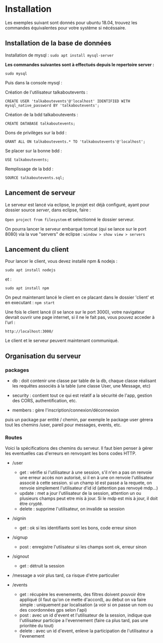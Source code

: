 # Installation 

Les exemples suivant sont donnés pour ubuntu 18.04, trouvez les commandes équivalentes pour votre système si nécéssaire. 

## Installation de la base de données

Installation de mysql : `sudo apt install mysql-server`


**Les commandes suivantes sont à effectués depuis le repertoire server :**

`sudo mysql`

Puis dans la console mysql :

Création de l'utilisateur talkaboutevents :

`CREATE USER 'talkaboutevents'@'localhost' IDENTIFIED WITH mysql_native_password BY 'talkaboutevents';`

Création de la bdd talkaboutevents :

`CREATE DATABASE talkaboutevents;`

Dons de privilèges sur la bdd :

`GRANT ALL ON talkaboutevents.* TO 'talkaboutevents'@'localhost';`

Se placer sur la bonne bdd :

`USE talkaboutevents;`

Remplissage de la bdd :

`SOURCE talkaboutevents.sql;`

## Lancement de serveur 

Le serveur est lancé via eclipse, le projet est déjà configuré, ayant pour dossier source *server*, dans eclipse, faire : 

`Open project from filesystem` et selectionné le dossier serveur. 

On pourra lancer le serveur embarqué tomcat (qui se lance sur le port 8080) via la vue "servers" de eclipse : `window > show view > servers`

## Lancement du client 

Pour lancer le client, vous devez installé npm & nodejs :

`sudo apt install nodejs`

et :

`sudo apt install npm`

On peut maintenant lancé le client en ce placant dans le dossier 'client' et en executant : `npm start`

Une fois le client lancé (il se lance sur le port 3000), votre navigateur devrait ouvrir une page internet, si il ne le fait pas, vous pouvez acceder à l'url :

`http://localhost:3000/`

Le client et le serveur peuvent maintenant communiqué. 


## Organisation du serveur

### packages

- db : doit contenir une classe par table de la db, chaque classe réalisant les requêtes associés à la table (une classe User, une Message, etc)

- security : contient tout ce qui est relatif a la sécurité de l'app, gestion des CORS, authentification, etc.

- members : gère l'inscription/connexion/déconnexion

puis un package par entité / chemin, par exemple le package user gèrera tout les chemins /user, pareil pour messages, events, etc.

### Routes 

Voici la spécifications des chemins du serveur. Il faut bien penser à gérer les eventuelles cas d'erreurs en renvoyant les bons codes HTTP.

- /user  
    - get : vérifie si l'utilisateur à une session, s'il n'en a pas on renvoie une erreur accès non autorisé, si il en à une on renvoie l'utilisateur associé à cette session. si un champ id est passé a la requete, on renvoie simplement l'utilisateur d'id id (attention pas renvoyé mdp...)
    - update : met a jour l'utilisateur de la session, attention un ou plusieurs champs peut etre mis à jour. Si le mdp est mis à jour, il doit être crypté. 
    - delete : supprime l'utilisateur, on invalide sa session 

- /signin 
    - get : ok si les identifiants sont les bons, code erreur sinon

- /signup 
    - post : enregistre l'utiisateur si les champs sont ok, erreur sinon

- /signout 
    - get : détruit la session

- /message a voir plus tard, ca risque d'etre particulier

- /events 
    - get : récupère les evenements, des filtres doivent pouvoir être appliqué (il faut qu'on ce mette d'accord), au debut on va faire simple : uniquement par localisation (a voir si on passe un nom ou des coordonnées gps selon l'api)
    - post : avec un id d'event et l'utilisateur de la session, indique que l'utilisateur participe a l'evennement (faire ca plus tard, pas une prioritée du tout)
    - delete : avec un id d'event, enleve la participation de l'utilisateur a l'evenement  
